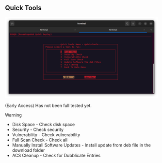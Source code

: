 ## Quick Tools

![Alt text](Images/Quick-Tools.png)

(Early Access) Has not been full tested yet.
> [!WARNING]
>- Disk Space - Check disk space
>- Security - Check security
>- Vulnerability - Check vulnerability
>- Full Scan Check - Check all 
>- Manually Install Software Updates - Install update from deb file in the download folder
>- ACS Cleanup - Check for Dubblicate Entries